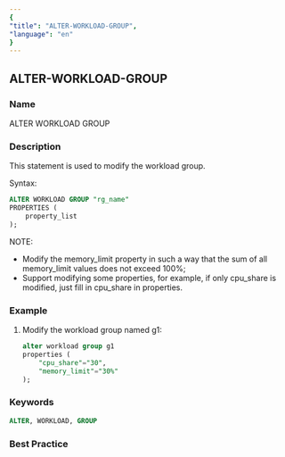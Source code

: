 ```yaml
---
{
"title": "ALTER-WORKLOAD-GROUP",
"language": "en"
}
---
```


<!--
Licensed to the Apache Software Foundation (ASF) under one
or more contributor license agreements. See the NOTICE file
distributed with this work for additional information
regarding copyright ownership. The ASF licenses this file
to you under the Apache License, Version 2.0 (the
"License"); you may not use this file except in compliance
with the License. You may obtain a copy of the License at

  http://www.apache.org/licenses/LICENSE-2.0

Unless required by applicable law or agreed to in writing,
software distributed under the License is distributed on an
"AS IS" BASIS, WITHOUT WARRANTIES OR CONDITIONS OF ANY
KIND, either express or implied. See the License for the
specific language governing permissions and limitations
under the License.
-->

## ALTER-WORKLOAD-GROUP

### Name

ALTER WORKLOAD GROUP

<version since="dev"></version>

### Description

This statement is used to modify the workload group.

Syntax:

```sql
ALTER WORKLOAD GROUP "rg_name"
PROPERTIES (
    property_list
);
```

NOTE:

* Modify the memory_limit property in such a way that the sum of all memory_limit values does not exceed 100%;
* Support modifying some properties, for example, if only cpu_share is modified, just fill in cpu_share in properties.

### Example

1. Modify the workload group named g1:

    ```sql
    alter workload group g1
    properties (
        "cpu_share"="30",
        "memory_limit"="30%"
    );
    ```

### Keywords

```sql
ALTER, WORKLOAD, GROUP
```

### Best Practice
